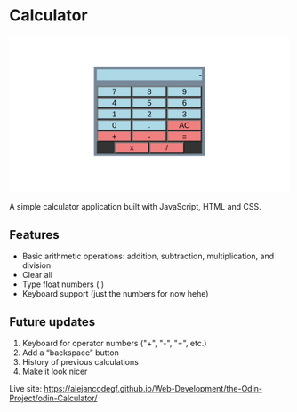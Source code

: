 # Calculator

![alt text](images/final_design1.png)

A simple calculator application built with JavaScript, HTML and CSS.

## Features

- Basic arithmetic operations: addition, subtraction, multiplication, and division
- Clear all
- Type float numbers (.)
- Keyboard support (just the numbers for now hehe)

## Future updates

1. Keyboard for operator numbers ("+", "-", "=", etc.)
2. Add a “backspace” button
3. History of previous calculations
4. Make it look nicer

Live site: https://alejancodegf.github.io/Web-Development/the-Odin-Project/odin-Calculator/
